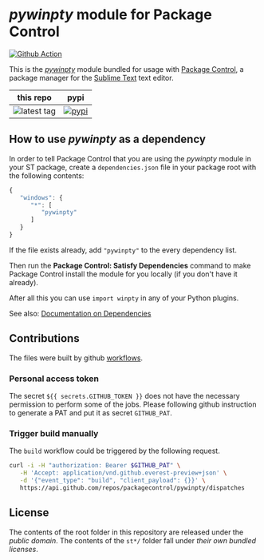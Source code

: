 # *pywinpty* module for Package Control


[![Github Action](https://github.com/packagecontrol/pywinpty/workflows/test/badge.svg)](https://github.com/packagecontrol/pywinpty)


This is the *[pywinpty][]* module
bundled for usage with [Package Control][],
a package manager
for the [Sublime Text][] text editor.


this repo | pypi
---- | ----
![latest tag](https://img.shields.io/github/tag/packagecontrol/pywinpty.svg) | [![pypi](https://img.shields.io/pypi/v/pywinpty.svg)][pypi]


## How to use *pywinpty* as a dependency

In order to tell Package Control
that you are using the *pywinpty* module
in your ST package,
create a `dependencies.json` file
in your package root
with the following contents:

```js
{
   "windows": {
      "*": [
         "pywinpty"
      ]
   }
}
```

If the file exists already,
add `"pywinpty"` to the every dependency list.

Then run the **Package Control: Satisfy Dependencies** command
to make Package Control
install the module for you locally
(if you don't have it already).

After all this
you can use `import winpty`
in any of your Python plugins.

See also:
[Documentation on Dependencies](https://packagecontrol.io/docs/dependencies)


## Contributions


The files were built by github [workflows][].

### Personal access token

The secret `${{ secrets.GITHUB_TOKEN }}` does not have the necessary permission
to perform some of the jobs. Please following github instruction to
generate a PAT and put it as secret `GITHUB_PAT`.

### Trigger build manually

The `build` workflow could be triggered by the following request.
```bash
curl -i -H "authorization: Bearer $GITHUB_PAT" \
   -H 'Accept: application/vnd.github.everest-preview+json' \
   -d '{"event_type": "build", "client_payload": {}}' \
   https://api.github.com/repos/packagecontrol/pywinpty/dispatches
```



## License

The contents of the root folder
in this repository
are released
under the *public domain*.
The contents of the `st*/` folder
fall under *their own bundled licenses*.


[pywinpty]: https://docs.python.org/3/library/pywinpty.html
[Package Control]: http://packagecontrol.io/
[Sublime Text]: http://sublimetext.com/
[pypi]: https://pypi.python.org/pypi/pywinpty
[workflows]: https://github.com/packagecontrol/pywinpty/tree/master/.github/workflows
